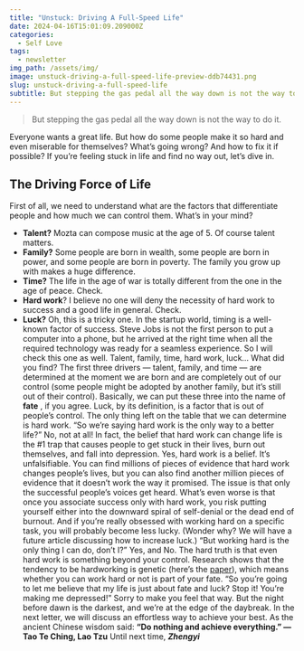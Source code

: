 ```yaml
---
title: "Unstuck: Driving A Full-Speed Life"
date: 2024-04-16T15:01:09.209000Z
categories:
  - Self Love
tags:
  - newsletter
img_path: /assets/img/
image: unstuck-driving-a-full-speed-life-preview-ddb74431.png
slug: unstuck-driving-a-full-speed-life
subtitle: But stepping the gas pedal all the way down is not the way to do it.
---
```


> But stepping the gas pedal all the way down is not the way to do it.

Everyone wants a great life.
But how do some people make it so hard and even miserable for themselves?
What’s going wrong?
And how to fix it if possible?
If you’re feeling stuck in life and find no way out, let’s dive in.

## **The Driving Force of Life**

First of all, we need to understand what are the factors that differentiate people and how much we can control them.
What’s in your mind?

- **Talent?** Mozta can compose music at the age of 5. Of course talent matters.
- **Family?** Some people are born in wealth, some people are born in power, and some people are born in poverty. The family you grow up with makes a huge difference.
- **Time?** The life in the age of war is totally different from the one in the age of peace. Check.
- **Hard work**? I believe no one will deny the necessity of hard work to success and a good life in general. Check.
- **Luck?** Oh, this is a tricky one. In the startup world, timing is a well-known factor of success. Steve Jobs is not the first person to put a computer into a phone, but he arrived at the right time when all the required technology was ready for a seamless experience. So I will check this one as well.
  Talent, family, time, hard work, luck…
  What did you find?
  The first three drivers — talent, family, and time — are determined at the moment we are born and are completely out of our control (some people might be adopted by another family, but it’s still out of their control). Basically, we can put these three into the name of **fate** , if you agree.
  Luck, by its definition, is a factor that is out of people’s control.
  The only thing left on the table that we can determine is hard work.
  “So we’re saying hard work is the only way to a better life?”
  No, not at all!
  In fact, the belief that hard work can change life is the #1 trap that causes people to get stuck in their lives, burn out themselves, and fall into depression.
  Yes, hard work is a belief. It’s unfalsifiable.
  You can find millions of pieces of evidence that hard work changes people’s lives, but you can also find another million pieces of evidence that it doesn’t work the way it promised. The issue is that only the successful people’s voices get heard.
  What’s even worse is that once you associate success only with hard work, you risk putting yourself either into the downward spiral of self-denial or the dead end of burnout.
  And if you’re really obsessed with working hard on a specific task, you will probably become less lucky. (Wonder why? We will have a future article discussing how to increase luck.)
  “But working hard is the only thing I can do, don’t I?”
  Yes, and No.
  The hard truth is that even hard work is something beyond your control. Research shows that the tendency to be hardworking is genetic (here’s the [paper](https://www.jstor.org/stable/10.7560/730038)), which means whether you can work hard or not is part of your fate.
  “So you’re going to let me believe that my life is just about fate and luck? Stop it! You’re making me depressed!”
  Sorry to make you feel that way. But the night before dawn is the darkest, and we’re at the edge of the daybreak.
  In the next letter, we will discuss an effortless way to achieve your best. As the ancient Chinese wisdom said:
  **“Do nothing and achieve everything.” —Tao Te Ching, Lao Tzu**
  Until next time,
  _**Zhengyi**_
